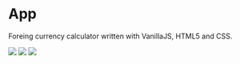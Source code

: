 # App

Foreing currency calculator written with VanillaJS, HTML5 and CSS.

![]('img/start.png')
![]('img/rate.png')
![]('img/swap.png')
